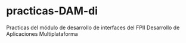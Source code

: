 # practicas-DAM-di
Practicas del módulo de desarrollo de interfaces del FPII Desarrollo de Aplicaciones Multiplataforma
